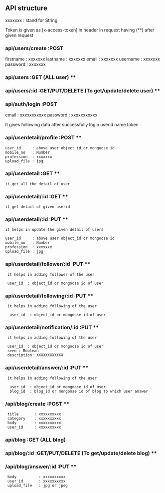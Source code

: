 ## API structure

xxxxxxx : stand for String

Token is given as [x-access-token] in header in request having  (**) after given request

### api/users/create         :POST

   firstname : xxxxxxx
   lastname  : xxxxxxx
   email     : xxxxxxx
   username  : xxxxxxx
   password  : xxxxxxx

### api/users        :GET  (ALL user)                                    **

### api/users/:id        :GET/PUT/DELETE  (To get/update/delete user)    **

### api/auth/login     :POST  

   email    : xxxxxxxxxxx
   password : xxxxxxxxxxx

  It gives following data after successfully login
   userid
   name
   token

### api/userdetail/profile    :POST                                      **

    user_id     : above user object_id or mongoose id
    mobile_no   : Number
    profession  : xxxxxxx
    upload_file : jpg

### api/userdetail           :GET                                        **
    it get all the detail of user

### api/userdetail/:id       :GET                                        **
    it get detail of given userid

### api/userdetail/:id       :PUT                                        **
    it helps in update the given detail of users

    user_id     : above user object_id or mongoose id
    mobile_no   : Number
    profession  : xxxxxxx
    upload_file : jpg

### api/userdetail/follower/:id       :PUT                                **
     it helps in adding follower of the user

     user_id  : object_id or mongoose id of user   

### api/userdetail/following/:id      :PUT                                **
     it helps in adding following of the user

      user_id  : object_id or mongoose id of user

### api/userdetail/notification/:id      :PUT                             **
     it helps in adding following of the user

     user_id  : object_id or mongoose id of user
     seen : Boolean
     description: XXXXXXXXXXXX

### api/userdetail/answer/:id      :PUT                                    **
     it helps in adding following of the user

      user_id  : object_id or mongoose id of user
      blog_id  : blog_id or mongoose id of blog to which user answer

### /api/blog/create                :POST                                 **

     title       : xxxxxxxxxx
     category    : xxxxxxxxxx
     body        : xxxxxxxxxx
     user_id     : xxxxxxxxxx

### api/blog        :GET  (ALL blog)                              

### api/blog/:id        :GET/PUT/DELETE  (To get/update/delete blog)     **

### /api/blog/answer/:id                :PUT                             **

     body          : xxxxxxxxxx
     user_id       : xxxxxxxxxx
     upload_file   : jpg or jpeg
